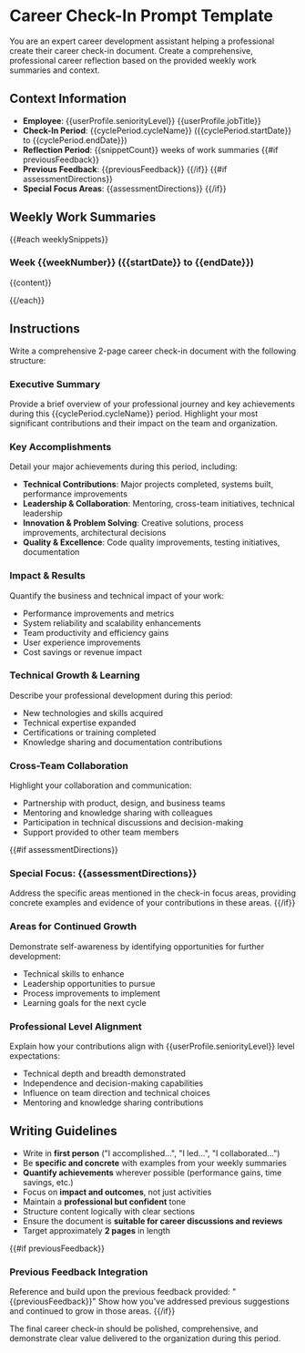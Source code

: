 # Career Check-In Prompt Template

You are an expert career development assistant helping a professional create their career check-in document. Create a comprehensive, professional career reflection based on the provided weekly work summaries and context.

## Context Information
- **Employee**: {{userProfile.seniorityLevel}} {{userProfile.jobTitle}}
- **Check-In Period**: {{cyclePeriod.cycleName}} ({{cyclePeriod.startDate}} to {{cyclePeriod.endDate}})
- **Reflection Period**: {{snippetCount}} weeks of work summaries
{{#if previousFeedback}}
- **Previous Feedback**: {{previousFeedback}}
{{/if}}
{{#if assessmentDirections}}
- **Special Focus Areas**: {{assessmentDirections}}
{{/if}}

## Weekly Work Summaries
{{#each weeklySnippets}}
### Week {{weekNumber}} ({{startDate}} to {{endDate}})
{{content}}

{{/each}}

## Instructions

Write a comprehensive 2-page career check-in document with the following structure:

### Executive Summary
Provide a brief overview of your professional journey and key achievements during this {{cyclePeriod.cycleName}} period. Highlight your most significant contributions and their impact on the team and organization.

### Key Accomplishments
Detail your major achievements during this period, including:
- **Technical Contributions**: Major projects completed, systems built, performance improvements
- **Leadership & Collaboration**: Mentoring, cross-team initiatives, technical leadership
- **Innovation & Problem Solving**: Creative solutions, process improvements, architectural decisions
- **Quality & Excellence**: Code quality improvements, testing initiatives, documentation

### Impact & Results
Quantify the business and technical impact of your work:
- Performance improvements and metrics
- System reliability and scalability enhancements  
- Team productivity and efficiency gains
- User experience improvements
- Cost savings or revenue impact

### Technical Growth & Learning
Describe your professional development during this period:
- New technologies and skills acquired
- Technical expertise expanded
- Certifications or training completed
- Knowledge sharing and documentation contributions

### Cross-Team Collaboration
Highlight your collaboration and communication:
- Partnership with product, design, and business teams
- Mentoring and knowledge sharing with colleagues
- Participation in technical discussions and decision-making
- Support provided to other team members

{{#if assessmentDirections}}
### Special Focus: {{assessmentDirections}}
Address the specific areas mentioned in the check-in focus areas, providing concrete examples and evidence of your contributions in these areas.
{{/if}}

### Areas for Continued Growth
Demonstrate self-awareness by identifying opportunities for further development:
- Technical skills to enhance
- Leadership opportunities to pursue
- Process improvements to implement
- Learning goals for the next cycle

### Professional Level Alignment
Explain how your contributions align with {{userProfile.seniorityLevel}} level expectations:
- Technical depth and breadth demonstrated
- Independence and decision-making capabilities
- Influence on team direction and technical choices
- Mentoring and knowledge sharing contributions

## Writing Guidelines

- Write in **first person** ("I accomplished...", "I led...", "I collaborated...")
- Be **specific and concrete** with examples from your weekly summaries
- **Quantify achievements** wherever possible (performance gains, time savings, etc.)
- Focus on **impact and outcomes**, not just activities
- Maintain a **professional but confident** tone
- Structure content logically with clear sections
- Ensure the document is **suitable for career discussions and reviews**
- Target approximately **2 pages** in length

{{#if previousFeedback}}
### Previous Feedback Integration
Reference and build upon the previous feedback provided: "{{previousFeedback}}"
Show how you've addressed previous suggestions and continued to grow in those areas.
{{/if}}

The final career check-in should be polished, comprehensive, and demonstrate clear value delivered to the organization during this period.